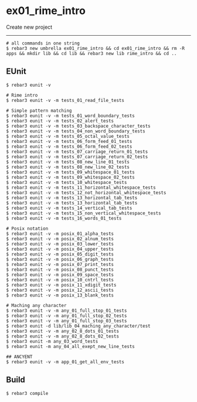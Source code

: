 ex01_rime_intro
=====

Create new project

----	
	
	# all commands in one string
	$ rebar3 new umbrella ex01_rime_intro && cd ex01_rime_intro && rm -R apps && mkdir lib && cd lib && rebar3 new lib rime_intro && cd ..
	
EUnit
-----
	$ rebar3 eunit -v
	
	# Rime intro
	$ rebar3 eunit -v -m tests_01_read_file_tests
	
	# Simple pattern matching
	$ rebar3 eunit -v -m tests_01_word_boundary_tests
	$ rebar3 eunit -v -m tests_02_alert_tests
	$ rebar3 eunit -v -m tests_03_backspace_character_tests
	$ rebar3 eunit -v -m tests_04_non_word_boundary_tests
	$ rebar3 eunit -v -m tests_05_octal_value_tests
	$ rebar3 eunit -v -m tests_06_form_feed_01_tests
	$ rebar3 eunit -v -m tests_06_form_feed_02_tests
	$ rebar3 eunit -v -m tests_07_carriage_return_01_tests
	$ rebar3 eunit -v -m tests_07_carriage_return_02_tests
	$ rebar3 eunit -v -m tests_08_new_line_01_tests
	$ rebar3 eunit -v -m tests_08_new_line_02_tests
	$ rebar3 eunit -v -m tests_09_whitespace_01_tests
	$ rebar3 eunit -v -m tests_09_whitespace_02_tests
	$ rebar3 eunit -v -m tests_10_whitespace_tests
	$ rebar3 eunit -v -m tests_11_horizontal_whitespace_tests
	$ rebar3 eunit -v -m tests_12_not_horizontal_whitespace_tests
	$ rebar3 eunit -v -m tests_13_horizontal_tab_tests
	$ rebar3 eunit -v -m tests_13_horizontal_tab_tests
	$ rebar3 eunit -v -m tests_14_vertical_tab_tests
	$ rebar3 eunit -v -m tests_15_non_vertical_whitespace_tests
	$ rebar3 eunit -v -m tests_16_words_01_tests
	
	# Posix notation
	$ rebar3 eunit -v -m posix_01_alpha_tests
	$ rebar3 eunit -v -m posix_02_alnum_tests
	$ rebar3 eunit -v -m posix_03_lower_tests
	$ rebar3 eunit -v -m posix_04_upper_tests
    $ rebar3 eunit -v -m posix_05_digit_tests
	$ rebar3 eunit -v -m posix_06_graph_tests
	$ rebar3 eunit -v -m posix_07_print_tests
	$ rebar3 eunit -v -m posix_08_punct_tests
	$ rebar3 eunit -v -m posix_09_space_tests
	$ rebar3 eunit -v -m posix_10_cntrl_tests
    $ rebar3 eunit -v -m posix_11_xdigit_tests
	$ rebar3 eunit -v -m posix_12_ascii_tests
	$ rebar3 eunit -v -m posix_13_blank_tests
	
	# Maching any character
    $ rebar3 eunit -v -m any_01_full_stop_01_tests
	$ rebar3 eunit -v -m any_01_full_stop_02_tests
	$ rebar3 eunit -v -m any_01_full_stop_03_tests
	$ rebar3 eunit -d lib/lib_04_maching_any_character/test
	$ rebar3 eunit -v -m any_02_8_dots_01_tests
	$ rebar3 eunit -v -m any_02_8_dots_02_tests
	$ rebar3 eunit -m any_03_word_tests
	$ rebar3 eunit -m any_04_all_exept_new_line_tests
	
	## ANCYENT
	$ rebar3 eunit -v -m app_01_get_all_env_tests
	
	

Build
-----
	$ rebar3 compile	